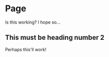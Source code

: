 # Page
Is this working? I hope so...
  
## This must be heading number 2
Perhaps this'll work!

<link rel="stylesheet" href="https://ramtinmoslemi.github.io/style.css">
